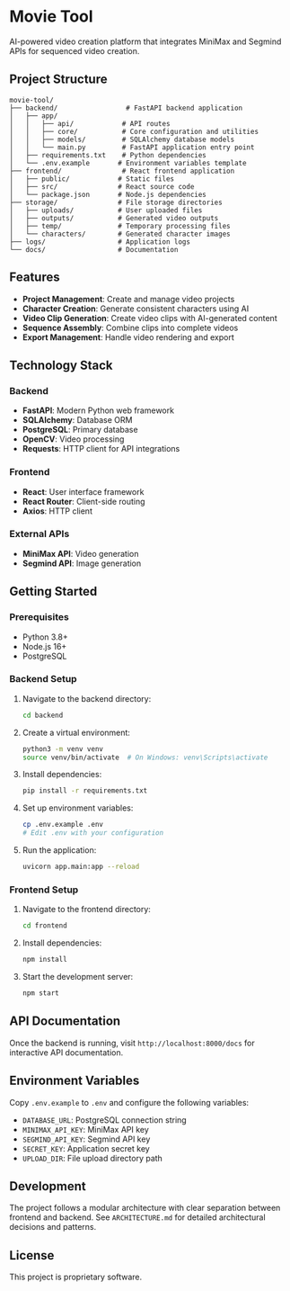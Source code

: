 # Movie Tool

AI-powered video creation platform that integrates MiniMax and Segmind APIs for sequenced video creation.

## Project Structure

```
movie-tool/
├── backend/                 # FastAPI backend application
│   ├── app/
│   │   ├── api/            # API routes
│   │   ├── core/           # Core configuration and utilities
│   │   ├── models/         # SQLAlchemy database models
│   │   └── main.py         # FastAPI application entry point
│   ├── requirements.txt    # Python dependencies
│   └── .env.example       # Environment variables template
├── frontend/               # React frontend application
│   ├── public/            # Static files
│   ├── src/               # React source code
│   └── package.json       # Node.js dependencies
├── storage/               # File storage directories
│   ├── uploads/           # User uploaded files
│   ├── outputs/           # Generated video outputs
│   ├── temp/              # Temporary processing files
│   └── characters/        # Generated character images
├── logs/                  # Application logs
└── docs/                  # Documentation
```

## Features

- **Project Management**: Create and manage video projects
- **Character Creation**: Generate consistent characters using AI
- **Video Clip Generation**: Create video clips with AI-generated content
- **Sequence Assembly**: Combine clips into complete videos
- **Export Management**: Handle video rendering and export

## Technology Stack

### Backend
- **FastAPI**: Modern Python web framework
- **SQLAlchemy**: Database ORM
- **PostgreSQL**: Primary database
- **OpenCV**: Video processing
- **Requests**: HTTP client for API integrations

### Frontend
- **React**: User interface framework
- **React Router**: Client-side routing
- **Axios**: HTTP client

### External APIs
- **MiniMax API**: Video generation
- **Segmind API**: Image generation

## Getting Started

### Prerequisites
- Python 3.8+
- Node.js 16+
- PostgreSQL

### Backend Setup

1. Navigate to the backend directory:
   ```bash
   cd backend
   ```

2. Create a virtual environment:
   ```bash
   python3 -m venv venv
   source venv/bin/activate  # On Windows: venv\Scripts\activate
   ```

3. Install dependencies:
   ```bash
   pip install -r requirements.txt
   ```

4. Set up environment variables:
   ```bash
   cp .env.example .env
   # Edit .env with your configuration
   ```

5. Run the application:
   ```bash
   uvicorn app.main:app --reload
   ```

### Frontend Setup

1. Navigate to the frontend directory:
   ```bash
   cd frontend
   ```

2. Install dependencies:
   ```bash
   npm install
   ```

3. Start the development server:
   ```bash
   npm start
   ```

## API Documentation

Once the backend is running, visit `http://localhost:8000/docs` for interactive API documentation.

## Environment Variables

Copy `.env.example` to `.env` and configure the following variables:

- `DATABASE_URL`: PostgreSQL connection string
- `MINIMAX_API_KEY`: MiniMax API key
- `SEGMIND_API_KEY`: Segmind API key
- `SECRET_KEY`: Application secret key
- `UPLOAD_DIR`: File upload directory path

## Development

The project follows a modular architecture with clear separation between frontend and backend. See `ARCHITECTURE.md` for detailed architectural decisions and patterns.

## License

This project is proprietary software.